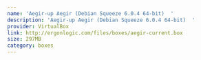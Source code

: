 ```yaml
---
name: 'Aegir-up Aegir (Debian Squeeze 6.0.4 64-bit)  '
description: 'Aegir-up Aegir (Debian Squeeze 6.0.4 64-bit)  '
provider: VirtualBox
link: http://ergonlogic.com/files/boxes/aegir-current.box
size: 297MB
category: boxes
---
```

